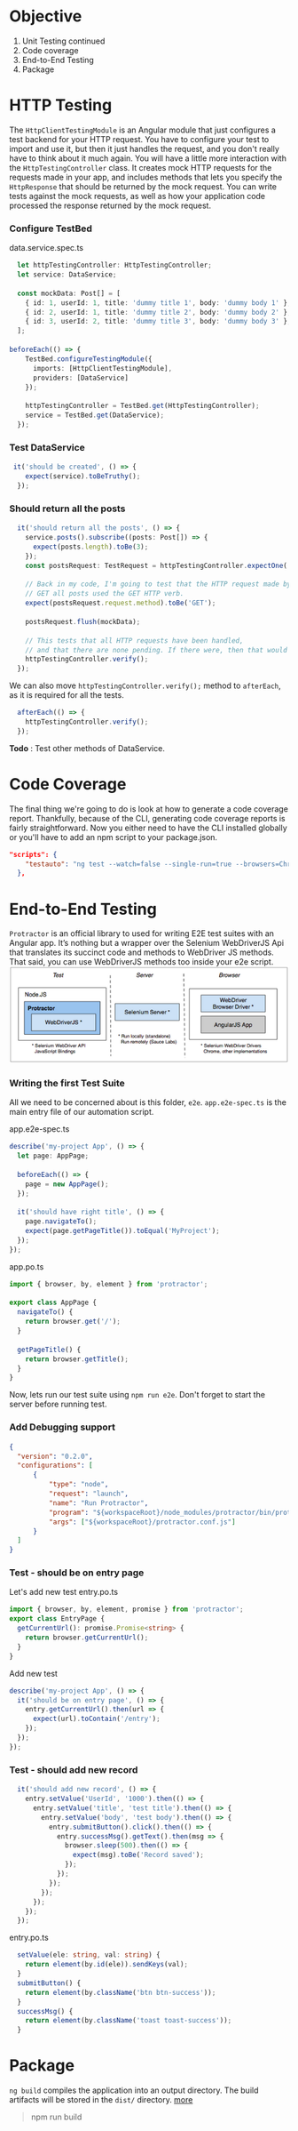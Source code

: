 # Objective
1. Unit Testing continued 
2. Code coverage
3. End-to-End Testing
4. Package

# HTTP Testing
The `HttpClientTestingModule` is an Angular module that just configures a test backend for your HTTP request. You have to configure your test to import and use it, but then it just handles the request, and you don't really have to think about it much again. You will have a little more interaction with the `HttpTestingController` class. It creates mock HTTP requests for the requests made in your app, and includes methods that lets you specify the `HttpResponse` that should be returned by the mock request. You can write tests against the mock requests, as well as how your application code processed the response returned by the mock request. 

### Configure TestBed
data.service.spec.ts
```typescript
  let httpTestingController: HttpTestingController;
  let service: DataService;

  const mockData: Post[] = [
    { id: 1, userId: 1, title: 'dummy title 1', body: 'dummy body 1' },
    { id: 2, userId: 1, title: 'dummy title 2', body: 'dummy body 2' },
    { id: 3, userId: 2, title: 'dummy title 3', body: 'dummy body 3' },
  ];

beforeEach(() => {
    TestBed.configureTestingModule({
      imports: [HttpClientTestingModule],
      providers: [DataService]
    });

    httpTestingController = TestBed.get(HttpTestingController);
    service = TestBed.get(DataService);
  });
```

### Test DataService
```typescript
 it('should be created', () => {
    expect(service).toBeTruthy();
  });
```

### Should return all the posts
```typescript
  it('should return all the posts', () => {
    service.posts().subscribe((posts: Post[]) => {
      expect(posts.length).toBe(3);
    });
    const postsRequest: TestRequest = httpTestingController.expectOne('http://localhost:3000/posts');

    // Back in my code, I'm going to test that the HTTP request made by
    // GET all posts used the GET HTTP verb.
    expect(postsRequest.request.method).toBe('GET');

    postsRequest.flush(mockData);

    // This tests that all HTTP requests have been handled,
    // and that there are none pending. If there were, then that would also cause the test to fail.
    httpTestingController.verify();
  });
```
We can also move `httpTestingController.verify();` method to `afterEach`, as it is required for all the tests.
```typescript
  afterEach(() => {
    httpTestingController.verify();
  });
```
**Todo** : Test other methods of DataService.

# Code Coverage
The final thing we're going to do is look at how to generate a code coverage report. Thankfully, because of the CLI, generating code coverage reports is fairly straightforward. Now you either need to have the CLI installed globally or you'll have to add an npm script to your package.json.
```json
"scripts": {
    "testauto": "ng test --watch=false --single-run=true --browsers=ChromeHeadless -cc true",
  },
```

# End-to-End Testing
`Protractor` is an official library to used for writing E2E test suites with an Angular app. It’s nothing but a wrapper over the Selenium WebDriverJS Api that translates its succinct code and methods to WebDriver JS methods. That said, you can use WebDriverJS methods too inside your e2e script.
![Image](https://github.com/abhishekgoenka/training/blob/master/angular/lab4/git/protectorjs.png)

### Writing the first Test Suite
All we need to be concerned about is this folder, `e2e`. `app.e2e-spec.ts` is the main entry file of our automation script.

app.e2e-spec.ts
```typescript
describe('my-project App', () => {
  let page: AppPage;

  beforeEach(() => {
    page = new AppPage();
  });

  it('should have right title', () => {
    page.navigateTo();
    expect(page.getPageTitle()).toEqual('MyProject');
  });
});
```
app.po.ts
```typescript
import { browser, by, element } from 'protractor';

export class AppPage {
  navigateTo() {
    return browser.get('/');
  }

  getPageTitle() {
    return browser.getTitle();
  }
}
```
Now, lets run our test suite using `npm run e2e`. Don't forget to start the server before running test.

### Add Debugging support
```json
{
  "version": "0.2.0",
  "configurations": [
      {
          "type": "node",
          "request": "launch",
          "name": "Run Protractor",
          "program": "${workspaceRoot}/node_modules/protractor/bin/protractor",
          "args": ["${workspaceRoot}/protractor.conf.js"]
      }
  ]
}
```

### Test - should be on entry page
Let's add new test
entry.po.ts
```typescript
import { browser, by, element, promise } from 'protractor';
export class EntryPage {
  getCurrentUrl(): promise.Promise<string> {
    return browser.getCurrentUrl();
  }
}
```

Add new test
```typescript
describe('my-project App', () => {
  it('should be on entry page', () => {
    entry.getCurrentUrl().then(url => {
      expect(url).toContain('/entry');
    });
  });
});
```

### Test - should add new record
```typescript
  it('should add new record', () => {
    entry.setValue('UserId', '1000').then(() => {
      entry.setValue('title', 'test title').then(() => {
        entry.setValue('body', 'test body').then(() => {
          entry.submitButton().click().then(() => {
            entry.successMsg().getText().then(msg => {
              browser.sleep(500).then(() => {
                expect(msg).toBe('Record saved');
              });
            });
          });
        });
      });
    });
  });
```
entry.po.ts
```typescript
  setValue(ele: string, val: string) {
    return element(by.id(ele)).sendKeys(val);
  }
  submitButton() {
    return element(by.className('btn btn-success'));
  }
  successMsg() {
    return element(by.className('toast toast-success'));
  }
```

# Package
`ng build` compiles the application into an output directory. The build artifacts will be stored in the `dist/` directory. [more](https://github.com/angular/angular-cli/wiki/build)
> npm run build